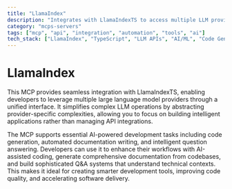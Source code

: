 ```yaml
---
title: "LlamaIndex"
description: "Integrates with LlamaIndexTS to access multiple LLM providers for code generation, documentation writing, and question answering tasks."
category: "mcps-servers"
tags: ["mcp", "api", "integration", "automation", "tools", "ai"]
tech_stack: ["LlamaIndex", "TypeScript", "LLM APIs", "AI/ML", "Code Generation"]
---
```


# LlamaIndex

This MCP provides seamless integration with LlamaIndexTS, enabling developers to leverage multiple large language model providers through a unified interface. It simplifies complex LLM operations by abstracting provider-specific complexities, allowing you to focus on building intelligent applications rather than managing API integrations.

The MCP supports essential AI-powered development tasks including code generation, automated documentation writing, and intelligent question answering. Developers can use it to enhance their workflows with AI-assisted coding, generate comprehensive documentation from codebases, and build sophisticated Q&A systems that understand technical contexts. This makes it ideal for creating smarter development tools, improving code quality, and accelerating software delivery.
